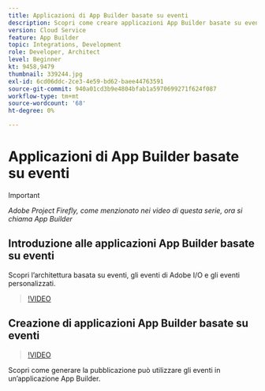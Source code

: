 ```yaml
---
title: Applicazioni di App Builder basate su eventi
description: Scopri come creare applicazioni App Builder basate su eventi.
version: Cloud Service
feature: App Builder
topic: Integrations, Development
role: Developer, Architect
level: Beginner
kt: 9458,9479
thumbnail: 339244.jpg
exl-id: 6cd06ddc-2ce3-4e59-bd62-baee44763591
source-git-commit: 940a01cd3b9e4804bfab1a5970699271f624f087
workflow-type: tm+mt
source-wordcount: '68'
ht-degree: 0%

---
```


# Applicazioni di App Builder basate su eventi

>[!IMPORTANT]
>
> _Adobe Project Firefly, come menzionato nei video di questa serie, ora si chiama App Builder_

## Introduzione alle applicazioni App Builder basate su eventi

Scopri l’architettura basata su eventi, gli eventi di Adobe I/O e gli eventi personalizzati.

>[!VIDEO](https://video.tv.adobe.com/v/339244/?quality=12&learn=on)

## Creazione di applicazioni App Builder basate su eventi

>[!VIDEO](https://video.tv.adobe.com/v/339245/?quality=12&learn=on)

Scopri come generare la pubblicazione può utilizzare gli eventi in un’applicazione App Builder.
